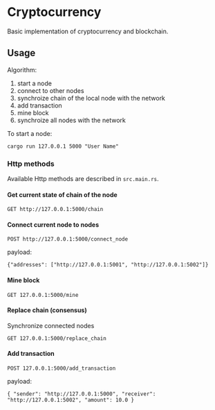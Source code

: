 # Cryptocurrency
Basic implementation of cryptocurrency and blockchain.

## Usage

Algorithm:

1. start a node
2. connect to other nodes
3. synchroize chain of the local node with the network
4. add transaction
5. mine block
6. synchroize all nodes with the network


To start a node:
```
cargo run 127.0.0.1 5000 "User Name"
```

### Http methods
Available Http methods are described in `src.main.rs`.


#### Get current state of chain of the node
```
GET http://127.0.0.1:5000/chain
```


#### Connect current node to nodes
```
POST http://127.0.0.1:5000/connect_node
```
payload:
```
{"addresses": ["http://127.0.0.1:5001", "http://127.0.0.1:5002"]}
```


#### Mine block

```
GET 127.0.0.1:5000/mine
```


#### Replace chain (consensus)
Synchronize connected nodes

```
GET 127.0.0.1:5000/replace_chain
```


#### Add transaction

```
POST 127.0.0.1:5000/add_transaction
```
payload:
```
{ "sender": "http://127.0.0.1:5000", "receiver": "http://127.0.0.1:5002", "amount": 10.0 }
```